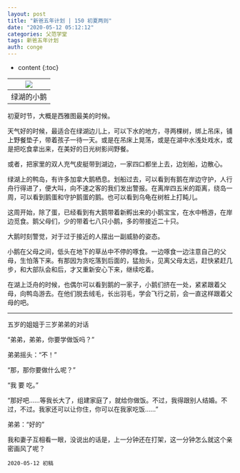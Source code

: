 ```yaml
---
layout: post
title: "新爸五年计划 | 150 初夏两则"
date: "2020-05-12 05:12:12"
categories: 父范学堂
tags: 新爸五年计划 
auth: conge
---
```

* content
{:toc}

|![](/assets/images/父范学堂/118382-8520b6b3ac718d61.png)|
|:----:|
|绿湖的小鹅|

初夏时节，大概是西雅图最美的时候。

天气好的时候，最适合在绿湖边儿上，可以下水的地方，寻两棵树，绑上吊床，铺上野餐垫子，带着孩子一待一天。或是在吊床上晃荡，或是在湖中水浅处戏水，或是把吃食拿出来，在美好的日光树影间野餐。

或者，把家里的双人充气皮艇带到湖边，一家四口都坐上去，边划船，边散心。





绿湖上的鸭岛，有许多加拿大鹅栖息。划船过去，可以看到有鹅在岸边守护，人行舟行得进了，便大叫，向不速之客的我们发出警报。在离岸四五米的距离，绕岛一周，可以看到鹅蛋和守护鹅蛋的鹅。也可以看到乌龟在树桩上打盹儿。

这周开始，除了蛋，已经看到有大鹅带着新孵出来的小鹅宝宝，在水中畅游，在岸边觅食。鹅父母们，少的带着七八只小鹅，多的带接近二十只。

大鹅时刻警觉，对于过于接近的人摆出一副威胁的姿态。

小鹅在父母之间，低头在地下的草丛中不停的啄食。一边啄食一边注意自己的父母，生怕落下来。有那因为贪吃落到后面的，猛抬头，见离父母太远，赶快紧赶几步，和大部队会和后，才又重新安心下来，继续吃着。

在湖上泛舟的时候，也偶尔可以看到鹅的一家子，小鹅们挤在一处，紧紧跟着父母，向鸭岛游去。在他们脱去绒毛，长出羽毛，学会飞行之前，会一直这样跟着父母的吧。

----

五岁的姐姐于三岁弟弟的对话

“弟弟，弟弟，你要学做饭吗？”

弟弟摇头：“不！”

“那，那你要做什么呢？”

“我 要 吃。”

“那好吧……等我长大了，组建家庭了，就给你做饭。不过，我得跟别人结婚。不过，不过。我家还可以让你住，你可以在我家吃饭……”

弟弟：“好的”

我和妻子互相看一眼，没说出的话是，上一分钟还在打架，这一分钟怎么就这个亲密画风了呢？


```
2020-05-12 初稿
```
